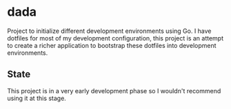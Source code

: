 # dada

Project to initialize different development environments using Go. I have
dotfiles for most of my development configuration, this project is an attempt
to create a richer application to bootstrap these dotfiles into development
environments.

## State

This project is in a very early development phase so I wouldn't recommend
using it at this stage.
